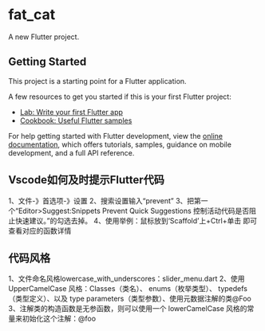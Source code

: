 # fat_cat

A new Flutter project.

## Getting Started

This project is a starting point for a Flutter application.

A few resources to get you started if this is your first Flutter project:

- [Lab: Write your first Flutter app](https://docs.flutter.dev/get-started/codelab)
- [Cookbook: Useful Flutter samples](https://docs.flutter.dev/cookbook)

For help getting started with Flutter development, view the
[online documentation](https://docs.flutter.dev/), which offers tutorials,
samples, guidance on mobile development, and a full API reference.

## Vscode如何及时提示Flutter代码
1、文件-》首选项-》设置
2、搜索设置输入“prevent”
3、把第一个“Editor>Suggest:Snippets Prevent Quick Suggestions 控制活动代码是否阻止快速建议。”的勾选去掉。
4、使用举例：鼠标放到‘Scaffold’上+Ctrl+单击  即可查看对应的函数详情


## 代码风格
1、文件命名风格lowercase_with_underscores：slider_menu.dart
2、使用UpperCamelCase 风格：Classes（类名）、 enums（枚举类型）、 typedefs（类型定义）、以及 type parameters（类型参数）、使用元数据注解的类@Foo
3、注解类的构造函数是无参函数，则可以使用一个 lowerCamelCase 风格的常量来初始化这个注解：@foo
